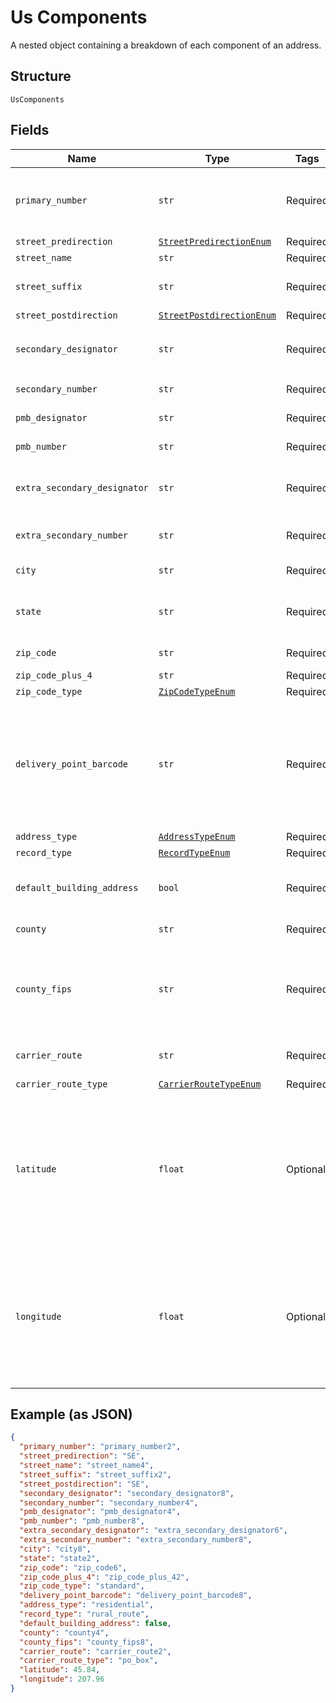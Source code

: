 
# Us Components

A nested object containing a breakdown of each component of an address.

## Structure

`UsComponents`

## Fields

| Name | Type | Tags | Description |
|  --- | --- | --- | --- |
| `primary_number` | `str` | Required | The numeric or alphanumeric part of an address preceding the street name. Often the house, building, or PO Box number. |
| `street_predirection` | [`StreetPredirectionEnum`](../../doc/models/street-predirection-enum.md) | Required | - |
| `street_name` | `str` | Required | The name of the street. |
| `street_suffix` | `str` | Required | The standard USPS abbreviation for the street suffix (`ST`, `AVE`, `BLVD`, etc). |
| `street_postdirection` | [`StreetPostdirectionEnum`](../../doc/models/street-postdirection-enum.md) | Required | - |
| `secondary_designator` | `str` | Required | The standard USPS abbreviation describing the `components[secondary_number]` (`STE`, `APT`, `BLDG`, etc). |
| `secondary_number` | `str` | Required | Number of the apartment/unit/etc. |
| `pmb_designator` | `str` | Required | Designator of a <a href="https://en.wikipedia.org/wiki/Commercial_mail_receiving_agency" target="_blank">CMRA-authorized</a> private mailbox. |
| `pmb_number` | `str` | Required | Number of a <a href="https://en.wikipedia.org/wiki/Commercial_mail_receiving_agency" target="_blank">CMRA-authorized</a> private mailbox. |
| `extra_secondary_designator` | `str` | Required | An extra (often unnecessary) secondary designator provided with the input address. |
| `extra_secondary_number` | `str` | Required | An extra (often unnecessary) secondary number provided with the input address. |
| `city` | `str` | Required | **Constraints**: *Maximum Length*: `200` |
| `state` | `str` | Required | The <a href="https://en.wikipedia.org/wiki/ISO_3166-2" target="_blank">ISO 3166-2</a> two letter code for the state.<br>**Constraints**: *Maximum Length*: `2` |
| `zip_code` | `str` | Required | The 5-digit ZIP code<br>**Constraints**: *Pattern*: `^\d{5}$` |
| `zip_code_plus_4` | `str` | Required | **Constraints**: *Pattern*: `^\d{4}$` |
| `zip_code_type` | [`ZipCodeTypeEnum`](../../doc/models/zip-code-type-enum.md) | Required | - |
| `delivery_point_barcode` | `str` | Required | A 12-digit identifier that uniquely identifies a delivery point (location where mail can be sent and received). It consists of the 5-digit ZIP code (`zip_code`), 4-digit ZIP+4 add-on (`zip_code_plus_4`), 2-digit delivery point, and 1-digit delivery point check digit. |
| `address_type` | [`AddressTypeEnum`](../../doc/models/address-type-enum.md) | Required | - |
| `record_type` | [`RecordTypeEnum`](../../doc/models/record-type-enum.md) | Required | - |
| `default_building_address` | `bool` | Required | Designates whether or not the address is the default address for a building containing multiple delivery points. |
| `county` | `str` | Required | County name of the address city. |
| `county_fips` | `str` | Required | A 5-digit <a href="https://en.wikipedia.org/wiki/FIPS_county_code" target="_blank">FIPS county code</a> which uniquely identifies `components[county]`. It consists of a 2-digit state code and a 3-digit county code.<br>**Constraints**: *Pattern*: `\d{5}` |
| `carrier_route` | `str` | Required | A 4-character code assigned to a mail delivery route within a ZIP code. |
| `carrier_route_type` | [`CarrierRouteTypeEnum`](../../doc/models/carrier-route-type-enum.md) | Required | - |
| `latitude` | `float` | Optional | A positive or negative decimal indicating the geographic latitude of the address, specifying the north-to-south position of a location. This should be used with `longitude` to pinpoint locations on a map. Will not be returned for undeliverable addresses or military addresses (state is `AA`, `AE`, or `AP`). |
| `longitude` | `float` | Optional | A positive or negative decimal indicating the geographic longitude of the address, specifying the north-to-south position of a location. This should be used with `latitude` to pinpoint locations on a map. Will not be returned for undeliverable addresses or military addresses (state is `AA`, `AE`, or `AP`). |

## Example (as JSON)

```json
{
  "primary_number": "primary_number2",
  "street_predirection": "SE",
  "street_name": "street_name4",
  "street_suffix": "street_suffix2",
  "street_postdirection": "SE",
  "secondary_designator": "secondary_designator8",
  "secondary_number": "secondary_number4",
  "pmb_designator": "pmb_designator4",
  "pmb_number": "pmb_number8",
  "extra_secondary_designator": "extra_secondary_designator6",
  "extra_secondary_number": "extra_secondary_number8",
  "city": "city8",
  "state": "state2",
  "zip_code": "zip_code6",
  "zip_code_plus_4": "zip_code_plus_42",
  "zip_code_type": "standard",
  "delivery_point_barcode": "delivery_point_barcode8",
  "address_type": "residential",
  "record_type": "rural_route",
  "default_building_address": false,
  "county": "county4",
  "county_fips": "county_fips8",
  "carrier_route": "carrier_route2",
  "carrier_route_type": "po_box",
  "latitude": 45.84,
  "longitude": 207.96
}
```

